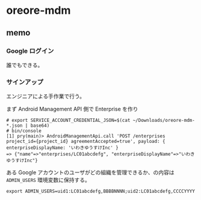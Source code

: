 # oreore-mdm

## memo

### Google ログイン

誰でもできる。

### サインアップ

エンジニアによる手作業で行う。

まず Android Management API 側で Enterprise を作り

```
# export SERVICE_ACCOUNT_CREDENTIAL_JSON=$(cat ~/Downloads/oreore-mdm-*.json | base64)
# bin/console
[1] pry(main)> AndroidManagementApi.call 'POST /enterprises project_id={project_id} agreementAccepted=true', payload: { enterpriseDisplayName: 'いわきゆうすけInc' }
=> {"name"=>"enterprises/LC01abcdefg", "enterpriseDisplayName"=>"いわきゆうすけInc"}
```

ある Google アカウントのユーザがどの組織を管理できるか、の内容は `ADMIN_USERS` 環境変数に保持する。

```
export ADMIN_USERS=uid1:LC01abcdefg,BBBBNNNN;uid2:LC01abcdefg,CCCCYYYY
```
